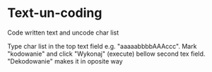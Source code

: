 # Text-un-coding
Code written text and uncode char list

Type char list in the top text field e.g. "aaaaabbbbAAAccc". Mark "kodowanie" and click "Wykonaj" (execute) bellow second tex field. "Dekodowanie" makes it in oposite way
